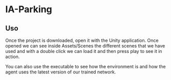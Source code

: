# IA-Parking
## Uso
Once the project is downloaded, open it with the Unity application.
Once opened we can see inside Assets/Scenes the different scenes that we have used and with a double click we can load it and then press play to see it in action.

You can also use the executable to see how the environment is and how the agent uses the latest version of our trained network.